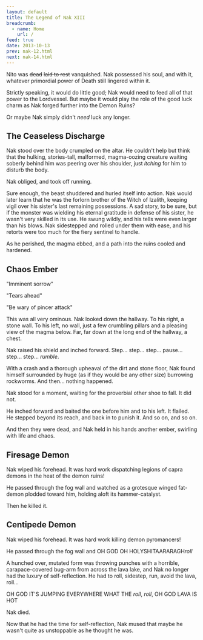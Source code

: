 ```yaml
---
layout: default
title: The Legend of Nak XIII
breadcrumb:
  - name: Home
    url: /
feed: true
date: 2013-10-13
prev: nak-12.html
next: nak-14.html
---
```

Nito was ~~dead~~ ~~laid to rest~~ vanquished.  Nak possessed his soul, and with it, whatever primordial power of Death still lingered within it.

Strictly speaking, it would do little good; Nak would need to feed all of that power to the Lordvessel.  But maybe it would play the role of the good luck charm as Nak forged further into the Demon Ruins?

Or maybe Nak simply didn't *need* luck any longer.

## The Ceaseless Discharge

Nak stood over the body crumpled on the altar.  He couldn't help but think that the hulking, stories-tall, malformed, magma-oozing creature waiting soberly behind him was peering over his shoulder, just *itching* for him to disturb the body.

Nak obliged, and took off running.

Sure enough, the beast shuddered and hurled itself into action.  Nak would later learn that he was the forlorn brother of the Witch of Izalith, keeping vigil over his sister's last remaining possessions.  A sad story, to be sure, but if the monster was wielding his eternal gratitude in defense of his sister, he wasn't very skilled in its use.  He swung wildly, and his tells were even larger than his blows.  Nak sidestepped and rolled under them with ease, and his retorts were too much for the fiery sentinel to handle.

As he perished, the magma ebbed, and a path into the ruins cooled and hardened.

## Chaos Ember

"Imminent sorrow"

"Tears ahead"

"Be wary of pincer attack"

This was all very ominous.  Nak looked down the hallway.  To his right, a stone wall.  To his left, no wall, just a few crumbling pillars and a pleasing view of the magma below.  Far, far down at the long end of the hallway, a chest.

Nak raised his shield and inched forward.  Step... step... step... pause... step... step... *rumble*.

With a crash and a thorough upheaval of the dirt and stone floor, Nak found himself surrounded by huge (as if they would be any other size) burrowing rockworms.  And then... nothing happened.

Nak stood for a moment, waiting for the proverbial other shoe to fall.  It did not.

He inched forward and baited the one before him and to his left.  It flailed.  He stepped beyond its reach, and back in to punish it.  And so on, and so on.

And then they were dead, and Nak held in his hands another ember, swirling with life and chaos.

## Firesage Demon

Nak wiped his forehead.  It was hard work dispatching legions of capra demons in the heat of the demon ruins!

He passed through the fog wall and watched as a grotesque winged fat-demon plodded toward him, holding aloft its hammer-catalyst.

Then he killed it.

## Centipede Demon

Nak wiped his forehead.  It was hard work killing demon pyromancers!

He passed through the fog wall and OH GOD OH HOLYSHITAARARAGH*roll*

A hunched over, mutated form was throwing punches with a horrible, carapace-covered bug-arm from across the lava lake, and Nak no longer had the luxury of self-reflection.  He had to roll, sidestep, run, avoid the lava, roll...

OH GOD IT'S JUMPING EVERYWHERE WHAT THE *roll*, *roll*, OH GOD LAVA IS HOT

Nak died.

Now that he had the time for self-reflection, Nak mused that maybe he wasn't quite as unstoppable as he thought he was.

